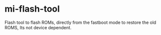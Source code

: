 # mi-flash-tool
Flash tool to flash ROMs, directly from the fastboot mode to restore the old ROMS, Its not device dependent.
